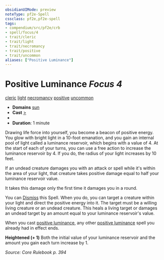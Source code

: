 ```yaml
---
obsidianUIMode: preview
noteType: pf2e-Spell
cssclass: pf2e,pf2e-spell
tags:
- compendium/src/pf2e/crb
- spell/focus/4
- trait/cleric
- trait/light
- trait/necromancy
- trait/positive
- trait/uncommon
aliases: ["Positive Luminance"]
---
```

# Positive Luminance *Focus 4*   
[cleric](rules/traits/cleric.md "Cleric Class Trait")  [light](rules/traits/light.md "Light Effect Trait")  [necromancy](rules/traits/necromancy.md "Necromancy School Trait")  [positive](rules/traits/positive.md "Positive Energy & Element Trait")  [uncommon](rules/traits/uncommon.md "Uncommon Rarity Trait")  

- **Domains** [sun](compendium/setting/domains.md#Sun)
- **Cast** [>](rules/core-rulebook/chapter-9-playing-the-game.md#Actions "Single Action") 
- 
- **Duration**: 1 minute

Drawing life force into yourself, you become a beacon of positive energy. You glow with bright light in a 10-foot emanation, and you gain an internal pool of light called a luminance reservoir, which begins with a value of 4. At the start of each of your turns, you can use a free action to increase the luminance reservoir by 4. If you do, the radius of your light increases by 10 feet.

If an undead creature damages you with an attack or spell while it's within the area of your light, that creature takes positive damage equal to half your luminance reservoir value.

It takes this damage only the first time it damages you in a round.

You can [Dismiss](rules/actions/dismiss.md) this Spell. When you do, you can target a creature within your light and direct the positive energy into it. The target must be a willing living creature or an undead creature. This heals a living target or damages an undead target by an amount equal to your luminance reservoir's value.

When you cast [positive luminance](compendium/spells/positive-luminance.md), any other [positive luminance](compendium/spells/positive-luminance.md) spell you already had in effect ends.

**Heightened (+ 1)** Both the initial value of your luminance reservoir and the amount you gain each turn increase by 1.

*Source: Core Rulebook p. 394*